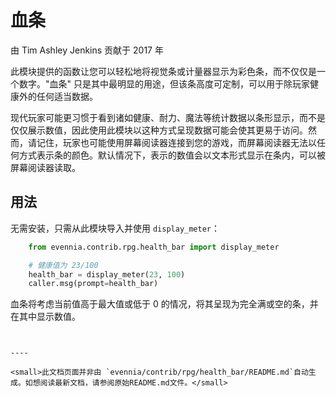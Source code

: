 # 血条

由 Tim Ashley Jenkins 贡献于 2017 年

此模块提供的函数让您可以轻松地将视觉条或计量器显示为彩色条，而不仅仅是一个数字。"血条" 只是其中最明显的用途，但该条高度可定制，可以用于除玩家健康外的任何适当数据。

现代玩家可能更习惯于看到诸如健康、耐力、魔法等统计数据以条形显示，而不是仅仅展示数值，因此使用此模块以这种方式呈现数据可能会使其更易于访问。然而，请记住，玩家也可能使用屏幕阅读器连接到您的游戏，而屏幕阅读器无法以任何方式表示条的颜色。默认情况下，表示的数值会以文本形式显示在条内，可以被屏幕阅读器读取。

## 用法

无需安装，只需从此模块导入并使用 `display_meter`：

```python
    from evennia.contrib.rpg.health_bar import display_meter

    # 健康值为 23/100
    health_bar = display_meter(23, 100)
    caller.msg(prompt=health_bar)
```

血条将考虑当前值高于最大值或低于 0 的情况，将其呈现为完全满或空的条，并在其中显示数值。
```


----

<small>此文档页面并非由 `evennia/contrib/rpg/health_bar/README.md`自动生成。如想阅读最新文档，请参阅原始README.md文件。</small>
